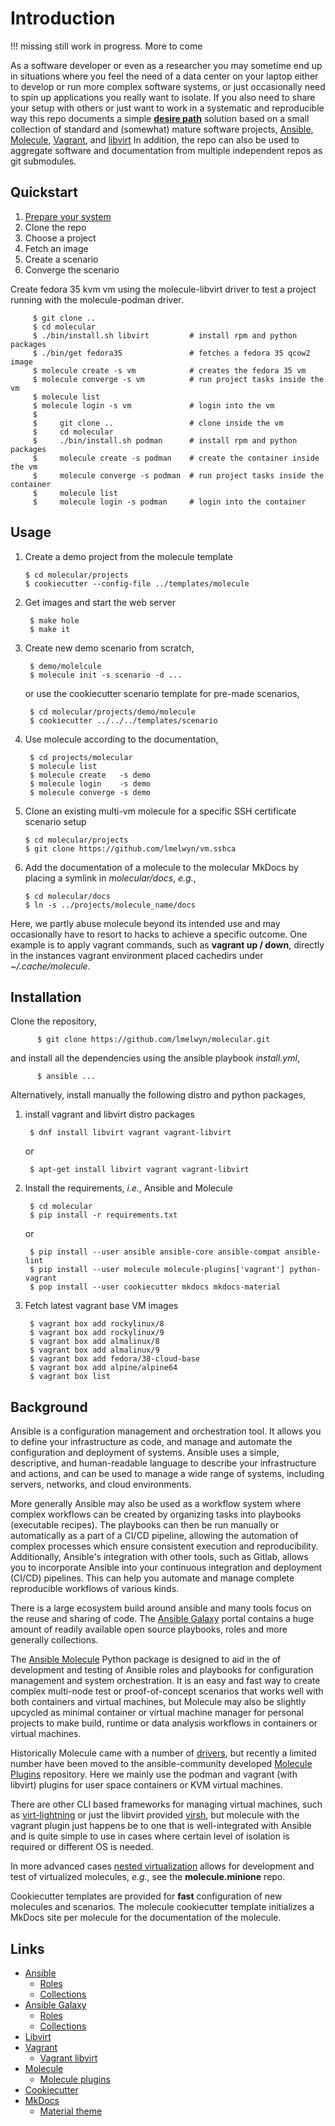 # Introduction

!!! missing still work in progress. More to come

As a software developer or even as a researcher you may sometime end up in situations
where you feel the need of a data center on your laptop either to develop or run more
complex software systems, or just occasionally need to spin up applications you really
want to isolate. If you also need to share your setup with others or just want to work
in a systematic and reproducible way this repo documents a simple [**desire path**](https://en.wikipedia.org/wiki/Desire_path) solution based on a small collection of standard and (somewhat) mature software projects,
[Ansible](https://docs.ansible.com/ansible/latest/index.html),
[Molecule](https://ansible.readthedocs.io/projects/molecule/),
[Vagrant](https://developer.hashicorp.com/vagrant/docs), and
[libvirt](https://libvirt.org/manpages/libvirtd.html)
In addition, the repo can also be used to aggregate software and documentation from
multiple independent repos as git submodules.


## Quickstart

  1. [Prepare your system](#installation)
  2. Clone the repo
  3. Choose a project
  4. Fetch an image
  5. Create a scenario
  6. Converge the scenario

Create fedora 35 kvm vm using the molecule-libvirt driver to test a
project running with the molecule-podman driver.


         $ git clone ..
         $ cd molecular
         $ ./bin/install.sh libvirt         # install rpm and python packages
         $ ./bin/get fedora35               # fetches a fedora 35 qcow2 image
         $ molecule create -s vm            # creates the fedora 35 vm
         $ molecule converge -s vm          # run project tasks inside the vm
         $ molecule list
         $ molecule login -s vm             # login into the vm
         $
         $     git clone ..                 # clone inside the vm
         $     cd molecular
         $     ./bin/install.sh podman      # install rpm and python packages
         $     molecule create -s podman    # create the container inside the vm
         $     molecule converge -s podman  # run project tasks inside the container
         $     molecule list
         $     molecule login -s podman     # login into the container


## Usage

  1. Create a demo project from the molecule template

         $ cd molecular/projects
         $ cookiecutter --config-file ../templates/molecule

  2. Get images and start the web server

          $ make hole
          $ make it

  3. Create new demo scenario from scratch,

          $ demo/molelcule
          $ molecule init -s scenario -d ...

      or use the cookiecutter scenario template for pre-made scenarios,

          $ cd molecular/projects/demo/molecule
          $ cookiecutter ../../../templates/scenario

  4. Use molecule according to the documentation,

          $ cd projects/molecular
          $ molecule list
          $ molecule create   -s demo
          $ molecule login    -s demo
          $ molecule converge -s demo

   5. Clone an existing multi-vm molecule for a specific SSH certificate scenario setup

          $ cd molecular/projects
          $ git clone https://github.com/lmelwyn/vm.sshca

   6. Add the documentation of a molecule to the molecular MkDocs by
      placing a symlink in _molecular/docs_, _e.g._,

          $ cd molecular/docs
          $ ln -s ../projects/molecule_name/docs

Here, we partly abuse molecule beyond its intended use and may occasionally have to resort to hacks to achieve
a specific outcome. One example is to apply vagrant commands, such as **vagrant up / down**,
directly in the instances vagrant environment placed cachedirs under _~/.cache/molecule_.


## Installation

Clone the repository,

          $ git clone https://github.com/lmelwyn/molecular.git

and install all the dependencies using the ansible playbook _install.yml_,

          $ ansible ...

Alternatively, install manually the following distro and python packages,

  1. install vagrant and libvirt distro packages

          $ dnf install libvirt vagrant vagrant-libvirt

     or

          $ apt-get install libvirt vagrant vagrant-libvirt

  2. Install the requirements, _i.e._, Ansible and Molecule

          $ cd molecular
          $ pip install -r requirements.txt

     or

          $ pip install --user ansible ansible-core ansible-compat ansible-lint
          $ pip install --user molecule molecule-plugins['vagrant'] python-vagrant
          $ pop install --user cookiecutter mkdocs mkdocs-material

  3. Fetch latest vagrant base VM images

          $ vagrant box add rockylinux/8
          $ vagrant box add rockylinux/9
          $ vagrant box add almalinux/8
          $ vagrant box add almalinux/9
          $ vagrant box add fedora/38-cloud-base
          $ vagrant box add alpine/alpine64
          $ vagrant box list



## Background

Ansible is a configuration management and orchestration tool. It allows you to define your infrastructure as code,
and manage and automate the configuration and deployment of systems. Ansible uses a simple, descriptive, and human-readable
language to describe your infrastructure and actions, and can be used to manage a wide range of systems, including servers,
networks, and cloud environments.

More generally Ansible may also be used as a workflow system where complex workflows can be created
by organizing tasks into playbooks (executable recipes). The playbooks can then be run manually
or automatically as a part of a CI/CD pipeline, allowing the automation of complex processes
which ensure consistent execution and reproducibility. Additionally, Ansible's integration
with other tools, such as Gitlab, allows you to incorporate Ansible into your continuous integration
and deployment (CI/CD) pipelines. This can help you automate and manage complete reproducible workflows
of various kinds.

There is a large ecosystem build around ansible and many tools focus on the reuse and sharing of code. The
[Ansible Galaxy](https://galaxy.ansible.com) portal contains a huge amount of readily available open source
playbooks, roles and more generally collections.

The [Ansible Molecule](https://molecule.readthedocs.io/en/latest/) Python package is designed to
aid in the of development and testing of Ansible roles and playbooks for configuration management
and system orchestration. It is an easy and fast way to create complex multi-node test or proof-of-concept
scenarios that works well with both containers and virtual machines, but Molecule may also be slightly
upcycled as minimal container or virtual machine manager for personal projects to make build, runtime or
data analysis workflows in containers or virtual machines.

Historically Molecule came with a number of [drivers](https://github.com/topics/molecule-driver), but recently
a limited number have been moved to the ansible-community developed [Molecule Plugins](https://github.com/ansible-community/molecule-plugins)
repository. Here we mainly use the podman and vagrant (with libvirt) plugins for user space containers or
KVM virtual machines.

There are other CLI based frameworks for managing virtual machines, such as
[virt-lightning](https://github.com/virt-lightning/virt-lightning) or just the libvirt
provided [virsh](https://www.libvirt.org/manpages/virsh.html), but molecule with the
vagrant plugin just happens be to one that is well-integrated with Ansible and is quite
simple to use in cases where certain level of isolation is required or different OS is needed.

In more advanced cases [nested virtualization](https://www.linux-kvm.org/page/Nested_Guests)
allows for development and test of virtualized molecules, _e.g._, see the __molecule.minione__ repo.

Cookiecutter templates are provided for __fast__ configuration of new molecules and scenarios.
The molecule cookiecutter template initializes a MkDocs site per molecule for the documentation
of the molecule.

## Links

  * [Ansible](https://ansible.readthedocs.io/en/latest/)
      - [Roles](https://docs.ansible.com/ansible/latest/playbook_guide/playbooks_reuse_roles.html)
      - [Collections](https://docs.ansible.com/ansible/latest/collections_guide/index.html)
  * [Ansible Galaxy](https://galaxy.ansible.com/docs/)
      - [Roles](https://galaxy.ansible.com/docs/contributing/creating_role.html)
      - [Collections](https://galaxy.ansible.com/docs/contributing/creating_collections.html)
  * [Libvirt](https://libvirt.org)
  * [Vagrant](https://developer.hashicorp.com/vagrant/docs)
      - [Vagrant libvirt](https://vagrant-libvirt.github.io/vagrant-libvirt/)
  * [Molecule](https://ansible.readthedocs.io/projects/molecule/)
      - [Molecule plugins](https://github.com/ansible-community/molecule-plugins)
  * [Cookiecutter](https://pypi.org/project/cookiecutter/)
  * [MkDocs](https://www.mkdocs.org/)
      - [Material theme](https://squidfunk.github.io/mkdocs-material/)
